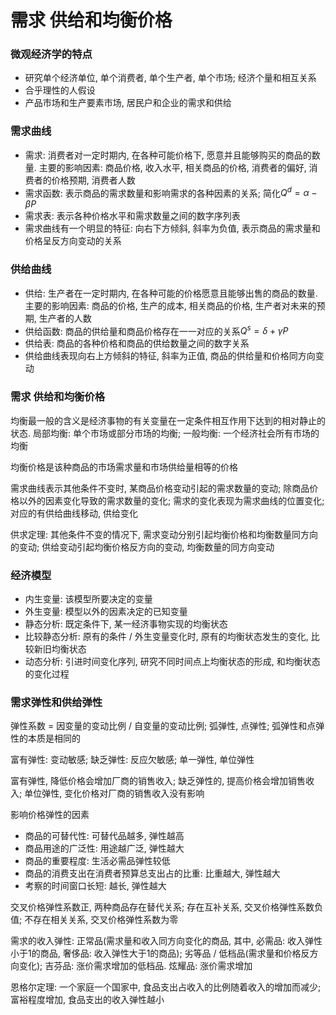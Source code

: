 # 需求 供给和均衡价格

### 微观经济学的特点

- 研究单个经济单位, 单个消费者, 单个生产者, 单个市场; 经济个量和相互关系
- 合乎理性的人假设
- 产品市场和生产要素市场, 居民户和企业的需求和供给

### 需求曲线

- 需求: 消费者对一定时期内, 在各种可能价格下, 愿意并且能够购买的商品的数量. 主要的影响因素: 商品价格, 收入水平, 相关商品的价格, 消费者的偏好, 消费者的价格预期, 消费者人数
- 需求函数: 表示商品的需求数量和影响需求的各种因素的关系; 简化$Q^d = \alpha - \beta P$
- 需求表: 表示各种价格水平和需求数量之间的数字序列表
- 需求曲线有一个明显的特征: 向右下方倾斜, 斜率为负值, 表示商品的需求量和价格呈反方向变动的关系

### 供给曲线

- 供给: 生产者在一定时期内, 在各种可能的价格愿意且能够出售的商品的数量. 主要的影响因素: 商品的价格, 生产的成本, 相关商品的价格, 生产者对未来的预期, 生产者的人数
- 供给函数: 商品的供给量和商品价格存在一一对应的关系$Q^s = \delta + \gamma P$
- 供给表: 商品的各种价格和商品的供给数量之间的数字关系
- 供给曲线表现向右上方倾斜的特征, 斜率为正值, 商品的供给量和价格同方向变动

### 需求 供给和均衡价格

均衡最一般的含义是经济事物的有关变量在一定条件相互作用下达到的相对静止的状态. 局部均衡: 单个市场或部分市场的均衡; 一般均衡: 一个经济社会所有市场的均衡

均衡价格是该种商品的市场需求量和市场供给量相等的价格

需求曲线表示其他条件不变时, 某商品价格变动引起的需求数量的变动; 除商品价格以外的因素变化导致的需求数量的变化; 需求的变化表现为需求曲线的位置变化; 对应的有供给曲线移动, 供给变化

供求定理: 其他条件不变的情况下, 需求变动分别引起均衡价格和均衡数量同方向的变动; 供给变动引起均衡价格反方向的变动, 均衡数量的同方向变动

### 经济模型

- 内生变量: 该模型所要决定的变量
- 外生变量: 模型以外的因素决定的已知变量
- 静态分析: 既定条件下, 某一经济事物实现的均衡状态
- 比较静态分析: 原有的条件 / 外生变量变化时, 原有的均衡状态发生的变化, 比较新旧均衡状态
- 动态分析: 引进时间变化序列, 研究不同时间点上均衡状态的形成, 和均衡状态的变化过程

### 需求弹性和供给弹性

弹性系数 = 因变量的变动比例 / 自变量的变动比例; 弧弹性, 点弹性; 弧弹性和点弹性的本质是相同的

富有弹性: 变动敏感; 缺乏弹性: 反应欠敏感; 单一弹性, 单位弹性

富有弹性, 降低价格会增加厂商的销售收入; 缺乏弹性的, 提高价格会增加销售收入; 单位弹性, 变化价格对厂商的销售收入没有影响

影响价格弹性的因素
- 商品的可替代性: 可替代品越多, 弹性越高
- 商品用途的广泛性: 用途越广泛, 弹性越大
- 商品的重要程度: 生活必需品弹性较低
- 商品的消费支出在消费者预算总支出占的比重: 比重越大, 弹性越大
- 考察的时间窗口长短: 越长, 弹性越大

交叉价格弹性系数正, 两种商品存在替代关系; 存在互补关系, 交叉价格弹性系数负值; 不存在相关关系, 交叉价格弹性系数为零

需求的收入弹性: 正常品(需求量和收入同方向变化的商品, 其中, 必需品: 收入弹性小于1的商品, 奢侈品: 收入弹性大于1的商品); 劣等品 / 低档品(需求量和价格反方向变化); 吉芬品: 涨价需求增加的低档品. 炫耀品: 涨价需求增加

恩格尔定理: 一个家庭一个国家中, 食品支出占收入的比例随着收入的增加而减少; 富裕程度增加, 食品支出的收入弹性越小
